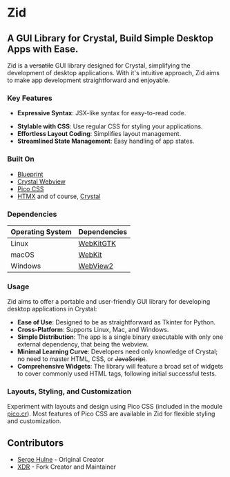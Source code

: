 # Zid

## A GUI Library for Crystal, Build Simple Desktop Apps with Ease.

Zid is a ~~versatile~~ GUI library designed for Crystal, simplifying the development of desktop applications. With it's intuitive approach, Zid aims to make app development straightforward and enjoyable.

### Key Features

- **Expressive Syntax**: JSX-like syntax for easy-to-read code.
<!-- - **Concise Design**: Write code as simply as HTML. -->
<!-- - **Modular Architecture**: Custom widgets can include other widgets for flexible UI design. -->
- **Stylable with CSS**: Use regular CSS for styling your applications.
- **Effortless Layout Coding**: Simplifies layout management.
- **Streamlined State Management**: Easy handling of app states.
<!-- - **AJAX Support**: Incorporate asynchronous requests seamlessly. -->

### Built On

- [Blueprint](https://github.com/stephannv/blueprint)
- [Crystal Webview](https://github.com/naqvis/webview)
- [Pico CSS](https://picocss.com)
- [HTMX](https://github.com/bigskysoftware/htmx)
and of course, [Crystal](https://crystal-lang.org)

### Dependencies

| Operating System | Dependencies |
| ---------------- | ------------ |
| Linux            | [WebKitGTK](https://webkitgtk.org/)|
| macOS            | [WebKit](https://webkit.org/) |
| Windows          | [WebView2](https://developer.microsoft.com/en-us/microsoft-edge/webview2/)  | <!-- bro wtf is this link? -->

### Usage

Zid aims to offer a portable and user-friendly GUI library for developing desktop applications in Crystal:

- **Ease of Use**: Designed to be as straightforward as Tkinter for Python.
- **Cross-Platform**: Supports Linux, Mac, and Windows.
- **Simple Distribution**: The app is a single binary executable with only one external dependency, that being the webview.
- **Minimal Learning Curve**: Developers need only knowledge of Crystal; no need to master HTML, CSS, or ~~JavaScript~~.
- **Comprehensive Widgets**: The library will feature a broad set of widgets to cover commonly used HTML tags, following initial successful tests.

### Layouts, Styling, and Customization

Experiment with layouts and design using Pico CSS (included in the module [pico.cr](https://github.com/XandrCopyrighted/Zid/blob/main/src/gui/pico.cr)). Most features of Pico CSS are available in Zid for flexible styling and customization.

## Contributors

- [Serge Hulne](https://github.com/serge-hulne) - Original Creator
- [XDR](https://github.com/XandrCopyrighted) - Fork Creator and Maintainer
